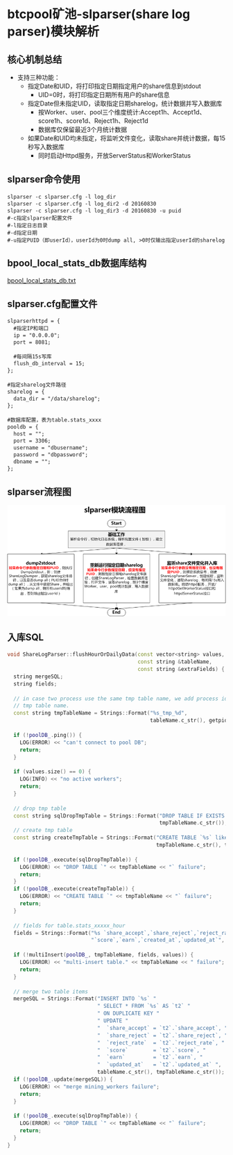 # btcpool矿池-slparser(share log parser)模块解析

## 核心机制总结

* 支持三种功能：
	* 指定Date和UID，将打印指定日期指定用户的share信息到stdout
		* UID=0时，将打印指定日期所有用户的share信息
	* 指定Date但未指定UID，读取指定日期sharelog，统计数据并写入数据库
		* 按Worker、user、pool三个维度统计:Accept1h、Accept1d、score1h、score1d、Reject1h、Reject1d
		* 数据库仅保留最近3个月统计数据
	* 如果Date和UID均未指定，将监听文件变化，读取share并统计数据，每15秒写入数据库
		* 同时启动Httpd服务，开放ServerStatus和WorkerStatus


## slparser命令使用

```shell
slparser -c slparser.cfg -l log_dir
slparser -c slparser.cfg -l log_dir2 -d 20160830
slparser -c slparser.cfg -l log_dir3 -d 20160830 -u puid
#-c指定slparser配置文件
#-l指定日志目录
#-d指定日期
#-u指定PUID（即userId），userId为0时dump all, >0时仅输出指定userId的sharelog
```

## bpool_local_stats_db数据库结构

[bpool_local_stats_db.txt](bpool_local_stats_db.txt)

## slparser.cfg配置文件

```shell
slparserhttpd = {
  #指定IP和端口
  ip = "0.0.0.0";
  port = 8081;

  #每间隔15s写库
  flush_db_interval = 15;
};

#指定sharelog文件路径
sharelog = {
  data_dir = "/data/sharelog";
};

#数据库配置，表为table.stats_xxxx
pooldb = {
  host = "";
  port = 3306;
  username = "dbusername";
  password = "dbpassword";
  dbname = "";
};
```

## slparser流程图

![](slparser.png)

## 入库SQL

```c++
void ShareLogParser::flushHourOrDailyData(const vector<string> values,
                                          const string &tableName,
                                          const string &extraFields) {
  string mergeSQL;
  string fields;

  // in case two process use the same tmp table name, we add process id into
  // tmp table name.
  const string tmpTableName = Strings::Format("%s_tmp_%d",
                                              tableName.c_str(), getpid());

  if (!poolDB_.ping()) {
    LOG(ERROR) << "can't connect to pool DB";
    return;
  }

  if (values.size() == 0) {
    LOG(INFO) << "no active workers";
    return;
  }

  // drop tmp table
  const string sqlDropTmpTable = Strings::Format("DROP TABLE IF EXISTS `%s`;",
                                                 tmpTableName.c_str());
  // create tmp table
  const string createTmpTable = Strings::Format("CREATE TABLE `%s` like `%s`;",
                                                tmpTableName.c_str(), tableName.c_str());

  if (!poolDB_.execute(sqlDropTmpTable)) {
    LOG(ERROR) << "DROP TABLE `" << tmpTableName << "` failure";
    return;
  }
  if (!poolDB_.execute(createTmpTable)) {
    LOG(ERROR) << "CREATE TABLE `" << tmpTableName << "` failure";
    return;
  }

  // fields for table.stats_xxxxx_hour
  fields = Strings::Format("%s `share_accept`,`share_reject`,`reject_rate`,"
                           "`score`,`earn`,`created_at`,`updated_at`", extraFields.c_str());

  if (!multiInsert(poolDB_, tmpTableName, fields, values)) {
    LOG(ERROR) << "multi-insert table." << tmpTableName << " failure";
    return;
  }

  // merge two table items
  mergeSQL = Strings::Format("INSERT INTO `%s` "
                             " SELECT * FROM `%s` AS `t2` "
                             " ON DUPLICATE KEY "
                             " UPDATE "
                             "  `share_accept` = `t2`.`share_accept`, "
                             "  `share_reject` = `t2`.`share_reject`, "
                             "  `reject_rate`  = `t2`.`reject_rate`, "
                             "  `score`        = `t2`.`score`, "
                             "  `earn`         = `t2`.`earn`, "
                             "  `updated_at`   = `t2`.`updated_at` ",
                             tableName.c_str(), tmpTableName.c_str());
  if (!poolDB_.update(mergeSQL)) {
    LOG(ERROR) << "merge mining_workers failure";
    return;
  }

  if (!poolDB_.execute(sqlDropTmpTable)) {
    LOG(ERROR) << "DROP TABLE `" << tmpTableName << "` failure";
    return;
  }
}
```
